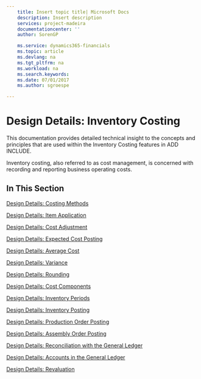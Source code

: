 ```yaml
---
    title: Insert topic title| Microsoft Docs
    description: Insert description
    services: project-madeira
    documentationcenter: ''
    author: SorenGP

    ms.service: dynamics365-financials
    ms.topic: article
    ms.devlang: na
    ms.tgt_pltfrm: na
    ms.workload: na
    ms.search.keywords:
    ms.date: 07/01/2017
    ms.author: sgroespe

---
```

# Design Details: Inventory Costing
This documentation provides detailed technical insight to the concepts and principles that are used within the Inventory Costing features in ADD INCLUDE<!--[!INCLUDE[nav_current_long](../../includes/nav_current_long_md.md)]-->.  
  
 Inventory costing, also referred to as cost management, is concerned with recording and reporting business operating costs.  
  
## In This Section  
 [Design Details: Costing Methods](design-details-costing-methods.md)  
  
 [Design Details: Item Application](design-details-item-application.md)  
  
 [Design Details: Cost Adjustment](design-details-cost-adjustment.md)  
  
 [Design Details: Expected Cost Posting](design-details-expected-cost-posting.md)  
  
 [Design Details: Average Cost](design-details-average-cost.md)  
  
 [Design Details: Variance](design-details-variance.md)  
  
 [Design Details: Rounding](design-details-rounding.md)  
  
 [Design Details: Cost Components](design-details-cost-components.md)  
  
 [Design Details: Inventory Periods](design-details-inventory-periods.md)  
  
 [Design Details: Inventory Posting](design-details-inventory-posting.md)  
  
 [Design Details: Production Order Posting](design-details-production-order-posting.md)  
  
 [Design Details: Assembly Order Posting](design-details-assembly-order-posting.md)  
  
 [Design Details: Reconciliation with the General Ledger](design-details-reconciliation-with-the-general-ledger.md)  
  
 [Design Details: Accounts in the General Ledger](design-details-accounts-in-the-general-ledger.md)  
  
 [Design Details: Revaluation](design-details-revaluation.md)